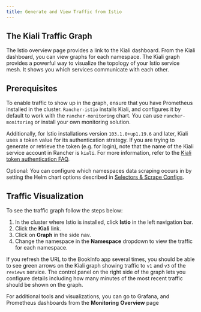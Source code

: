 ```yaml
---
title: Generate and View Traffic from Istio
---
```


<head>
  <link rel="canonical" href="https://ranchermanager.docs.rancher.com/how-to-guides/advanced-user-guides/istio-setup-guide/generate-and-view-traffic"/>
</head>

## The Kiali Traffic Graph

The Istio overview page provides a link to the Kiali dashboard. From the Kiali dashboard, you can view graphs for each namespace. The Kiali graph provides a powerful way to visualize the topology of your Istio service mesh. It shows you which services communicate with each other.

## Prerequisites

To enable traffic to show up in the graph, ensure that you have Prometheus installed in the cluster. `Rancher-istio` installs Kiali, and configures it by default to work with the `rancher-monitoring` chart. You can use `rancher-monitoring` or install your own monitoring solution.

Additionally, for Istio installations version `103.1.0+up1.19.6` and later, Kiali uses a token value for its authentication strategy. If you are trying to generate or retrieve the token (e.g. for login), note that the name of the Kiali service account in Rancher is `kiali`. For more information, refer to the [Kiali token authentication FAQ](https://kiali.io/docs/faq/authentication/).

Optional: You can configure which namespaces data scraping occurs in by setting the Helm chart options described in [Selectors & Scrape Configs](../../../integrations-in-rancher/istio/configuration-options/selectors-and-scrape-configurations.md).

## Traffic Visualization

To see the traffic graph follow the steps below:

1. In the cluster where Istio is installed, click **Istio** in the left navigation bar.
1. Click the **Kiali** link.
1. Click on **Graph** in the side nav.
1. Change the namespace in the **Namespace** dropdown to view the traffic for each namespace.

If you refresh the URL to the BookInfo app several times, you should be able to see green arrows on the Kiali graph showing traffic to `v1` and `v3` of the `reviews` service. The control panel on the right side of the graph lets you configure details including how many minutes of the most recent traffic should be shown on the graph.

For additional tools and visualizations, you can go to Grafana, and Prometheus dashboards from the **Monitoring** **Overview** page
